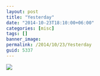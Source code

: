 ```yaml
---
layout: post
title: "Yesterday"
date: "2014-10-23T18:10:00+06:00"
categories: [misc]
tags: []
banner_image: 
permalink: /2014/10/23/Yesterday
guid: 5337
---
```


<p>
<img src="https://static.raymondcamden.com/images/IMAG0505.jpg" />
</p>